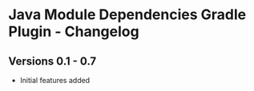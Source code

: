 # Java Module Dependencies Gradle Plugin - Changelog

## Versions 0.1 - 0.7
* Initial features added

